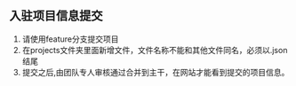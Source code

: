 ## 入驻项目信息提交

1. 请使用feature分支提交项目
2. 在projects文件夹里面新增文件，文件名称不能和其他文件同名，必须以.json结尾
3. 提交之后,由团队专人审核通过合并到主干，在网站才能看到提交的项目信息。



